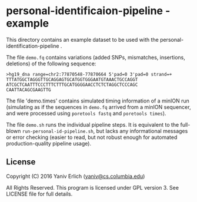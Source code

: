 personal-identificaion-pipeline - example
=========================================

This directory contains an example dataset to be used with the
personal-identification-pipeline .

The file `demo.fq` contains variations (added SNPs, mismatches, insertions,
deletions) of the following sequence:

    >hg19_dna range=chr2:77870548-77870664 5'pad=0 3'pad=0 strand=+
    TTTATGGCTAGGGTTGCAGGAGTGCATGGTGGGAATGTAAACTGCCAGGT
    ATCGCTCAATTTCCCTTTCTTTGCATGGGGAACCTCTCTAGGCTCCCAGC
    CAATTACAGCGAAGTTG

The file 'demo.times' contains simulated timing information of a minION
run (simulating as if the sequences in `demo.fq` arrived from a minION
sequencer, and were processed using `poretools fastq` and `poretools times`).

The file `demo.sh` runs the individual pipeline steps.
It is equivalent to the full-blown `run-personal-id-pipeline.sh`, but lacks
any informational messages or error checking (easier to read, but not
robust enough for automated production-quality pipeline usage).


License
-------

Copyright (C) 2016 Yaniv Erlich (yaniv@cs.columbia.edu)

All Rights Reserved.
This program is licensed under GPL version 3.
See LICENSE file for full details.
